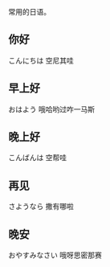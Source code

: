 常用的日语。

## 你好

こんにちは  空尼其哇

## 早上好

おはよう 哦哈哟过咋一马斯

## 晚上好

こんばんは 空帮哇

## 再见

さようなら 撒有哪啦

## 晚安

おやすみなさい  哦呀思密那赛



